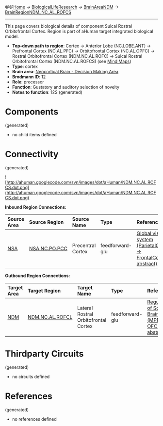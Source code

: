 @@[Home](Home.md) -> [BiologicalLifeResearch](BiologicalLifeResearch.md) -> [BrainAreaNDM](BrainAreaNDM.md) -> [BrainRegionNDM\_NC\_AL\_ROFCS](BrainRegionNDM_NC_AL_ROFCS.md)

---


This page covers biological details of component Sulcal Rostral Orbitofrontal Cortex.
Region is part of aHuman target integrated biological model.

  * **Top-down path to region**: Cortex -> Anterior Lobe (NC.LOBE.ANT) -> Prefrontal Cortex (NC.AL.PFC) -> Orbitofrontal Cortex (NC.AL.OPFC) -> Rostral Orbitofrontal Cortex (NDM.NC.AL.ROFC) -> Sulcal Rostral Orbitofrontal Cortex (NDM.NC.AL.ROFCS) (see [Mind Maps](OverallMindMaps.md))
  * **Type**: cortex
  * **Brain area**: [Neocortical Brain - Decision Making Area](BrainAreaNDM.md)
  * **Brodmann ID**: 12
  * **Role**: processor
  * **Function**: Gustatory and auditory selection of novelty
  * **Notes to function**: 12S
(generated)
# Components #
(generated)


  * no child items defined

# Connectivity #
(generated)


![http://ahuman.googlecode.com/svn/images/dot/aHuman/NDM.NC.AL.ROFCS.dot.png](http://ahuman.googlecode.com/svn/images/dot/aHuman/NDM.NC.AL.ROFCS.dot.png)

**Inbound Region Connections:**

| **Source Area** | **Source Region** | **Source Name** | **Type** | **Reference** |
|:----------------|:------------------|:----------------|:---------|:--------------|
| [NSA](BrainAreaNSA.md) | [NSA.NC.PO.PCC](BrainRegionNSA_NC_PO_PCC.md) | Precentral Cortex | feedforward-glu | [Global visual system (ParietalCortex -> FrontalCortex, abstract)](http://www.sciencedirect.com/science/article/pii/S0959438808001566) |

**Outbound Region Connections:**

| **Target Area** | **Target Region** | **Target Name** | **Type** | **Reference** |
|:----------------|:------------------|:----------------|:---------|:--------------|
| [NDM](BrainAreaNDM.md) | [NDM.NC.AL.ROFCL](BrainRegionNDM_NC_AL_ROFCL.md) | Lateral Rostral Orbitofrontal Cortex | feedforward-glu | [Regulation of Social Brain (MPFC -> OFC, abstract)](http://brmlab.cz/project/brain_hacking/tdcs/pfc) |

# Thirdparty Circuits #
(generated)

  * no circuits defined

# References #
(generated)

  * no references defined
